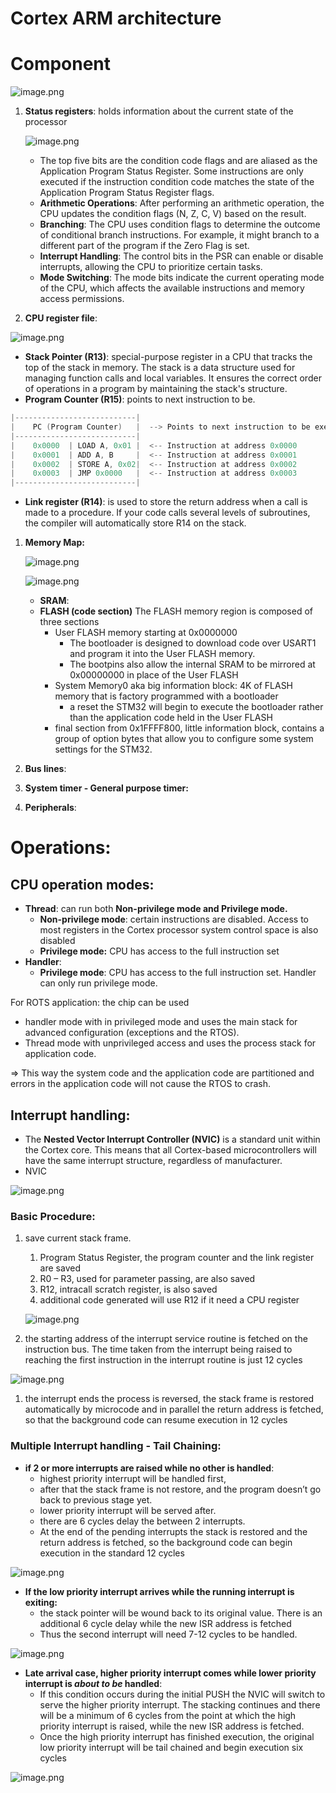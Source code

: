 # Cortex ARM architecture

# Component

![image.png](image.png)

1. **Status registers**: holds information about the current state of the processor
    
    ![image.png](image%201.png)
    
    - The top five bits are the condition code flags and are aliased as the Application Program Status Register. Some instructions are only executed if the instruction condition code matches the state of the Application Program Status Register flags.
    - **Arithmetic Operations**: After performing an arithmetic operation, the CPU updates the condition flags (N, Z, C, V) based on the result.
    - **Branching**: The CPU uses condition flags to determine the outcome of conditional branch instructions. For example, it might branch to a different part of the program if the Zero Flag is set.
    - **Interrupt Handling**: The control bits in the PSR can enable or disable interrupts, allowing the CPU to prioritize certain tasks.
    - **Mode Switching**: The mode bits indicate the current operating mode of the CPU, which affects the available instructions and memory access permissions.
2. **CPU register file**:

![image.png](image%202.png)

- **Stack Pointer (R13)**: special-purpose register in a CPU that tracks the top of the stack in memory. The stack is a data structure used for managing function calls and local variables. It ensures the correct order of operations in a program by maintaining the stack's structure.
- **Program Counter (R15)**: points to next instruction to be.

```kotlin
|---------------------------|
|    PC (Program Counter)   |  --> Points to next instruction to be executed
|---------------------------|
|    0x0000  | LOAD A, 0x01 |  <-- Instruction at address 0x0000
|    0x0001  | ADD A, B     |  <-- Instruction at address 0x0001
|    0x0002  | STORE A, 0x02|  <-- Instruction at address 0x0002
|    0x0003  | JMP 0x0000   |  <-- Instruction at address 0x0003
|---------------------------|
```

- **Link register (R14)**: is used to store the return address when a call is made to a procedure. If your code calls several levels of subroutines, the compiler will automatically store R14 on the stack.
1. **Memory Map:** 
    
    ![image.png](image%203.png)
    
    ![image.png](image%204.png)
    
    - **SRAM**:
    - **FLASH (code section)** The FLASH memory region is composed of three sections
        - User FLASH memory starting at 0x0000000
            - The bootloader is designed to download code over USART1 and program it into the User FLASH memory.
            - The bootpins also allow the internal SRAM to be mirrored at 0x00000000 in place of the User FLASH
        - System Memory0 aka big information block: 4K of FLASH memory that is factory programmed with a bootloader
            - a reset the STM32 will begin to execute the bootloader rather than the application code held in the User FLASH
        - final section from 0x1FFFF800, little information block, contains a group of option bytes that allow you to configure some system settings for the STM32.
2. **Bus lines**:
3. **System timer - General purpose timer:**
4. **Peripherals**:

# Operations:

## **CPU operation modes:**

- **Thread**: can run both **Non-privilege mode and Privilege mode.**
    - **Non-privilege mode**: certain instructions are disabled. Access to most registers in the Cortex processor system control space is also disabled
    - **Privilege mode:** CPU has access to the full instruction set
- **Handler**:
    - **Privilege mode**: CPU has access to the full instruction set. Handler can only run privilege mode.

For ROTS application: the chip can be used 

- handler mode with in privileged mode and uses the main stack for advanced configuration (exceptions and the RTOS).
- Thread mode with unprivileged access and uses the process stack for application code.

⇒ This way the system code and the application code are partitioned and errors in the application code will not cause the RTOS to crash.

## **Interrupt handling**:

- The **Nested Vector Interrupt Controller (NVIC)** is a standard unit within the Cortex core. This means that all Cortex-based microcontrollers will have the same interrupt structure, regardless of manufacturer.
- NVIC

![image.png](image%205.png)

### Basic Procedure:

1. save current stack frame.
    1. Program Status Register, the program counter and the link register are saved
    2. R0 – R3, used for parameter passing, are also saved
    3. R12, intracall scratch register, is also saved
    4.  additional code generated will use R12 if it need a CPU register
    
    ![image.png](image%206.png)
    
2. the starting address of the interrupt service routine is fetched on the instruction bus. The time taken from the interrupt being raised to reaching the first instruction in the interrupt routine is just 12 cycles

![image.png](image%207.png)

1. the interrupt ends the process is reversed, the stack frame is restored automatically by microcode and in parallel the return address is fetched, so that the background code can resume execution in 12 cycles

### Multiple Interrupt handling - Tail Chaining:

- **if 2 or more interrupts are raised while no other is handled**:
    - highest priority interrupt will be handled first,
    - after that the stack frame is not restore, and the program doesn’t go back to previous stage yet.
    - lower priority interrupt will be served after.
    - there are 6 cycles delay the between 2 interrupts.
    - At the end of the pending interrupts the stack is restored and the return address is fetched, so the background code can begin execution in the standard 12 cycles

![image.png](image%208.png)

- **If the low priority interrupt arrives while the running interrupt is exiting:**
    - the stack pointer will be wound back to its original value. There is an additional 6 cycle delay while the new ISR address is fetched
    - Thus the second interrupt will need 7-12 cycles to be handled.

![image.png](image%209.png)

- **Late arrival case, higher priority interrupt comes while lower priority interrupt is *about to be* handled**:
    - If this condition occurs during the initial PUSH the NVIC will switch to serve the higher priority interrupt. The stacking continues and there will be a minimum of 6 cycles from the point at which the high priority interrupt is raised, while the new ISR address is fetched.
    - Once the high priority interrupt has finished execution, the original low priority interrupt will be tail chained and begin execution six cycles

![image.png](image%2010.png)